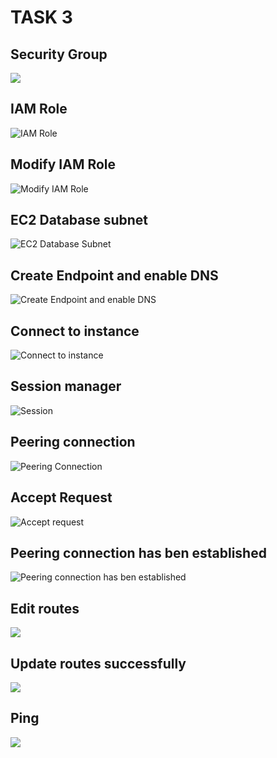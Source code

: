 # TASK 3
## Security Group
![](https://github.com/thaivinh99/AWS-Vinh-Feb-13th/blob/main/LAB3.1/0.security-group.png)
## IAM Role 
![IAM Role](https://github.com/thaivinh99/AWS-Vinh-Feb-13th/blob/main/LAB3.1/1.IAM-Role.png)
## Modify IAM Role 
![Modify IAM Role](https://github.com/thaivinh99/AWS-Vinh-Feb-13th/blob/main/LAB3.1/2.modify-iam-role.png)
## EC2 Database subnet 
![EC2 Database Subnet](https://github.com/thaivinh99/AWS-Vinh-Feb-13th/blob/main/LAB3.1/3.ec2-database-subnet.png)
## Create Endpoint and enable DNS 
![Create Endpoint and enable DNS](https://github.com/thaivinh99/AWS-Vinh-Feb-13th/blob/main/LAB3.1/4.create-end-point.png)
## Connect to instance 
![Connect to instance](https://github.com/thaivinh99/AWS-Vinh-Feb-13th/blob/main/LAB3.1/6.Connect-to-instance.png)
## Session manager 
![Session](https://github.com/thaivinh99/AWS-Vinh-Feb-13th/blob/main/LAB3.1/7.session.png)
## Peering connection 
![Peering Connection](https://github.com/thaivinh99/AWS-Vinh-Feb-13th/blob/main/LAB3.1/8.peerinng-connection.png)
## Accept Request 
![Accept request](https://github.com/thaivinh99/AWS-Vinh-Feb-13th/blob/main/LAB3.1/9.accept-request.png)
## Peering connection has ben established
![Peering connection has ben established](https://github.com/thaivinh99/AWS-Vinh-Feb-13th/blob/main/LAB3.1/10.peering-connection-has-been-established.png)
## Edit routes 
![](https://github.com/thaivinh99/AWS-Vinh-Feb-13th/blob/main/LAB3.1/11.edit-routes.png)
## Update routes successfully
![](https://github.com/thaivinh99/AWS-Vinh-Feb-13th/blob/main/LAB3.1/12.update-routes-successfully.png)
## Ping 
![](https://github.com/thaivinh99/AWS-Vinh-Feb-13th/blob/main/LAB3.1/13.ping.png)